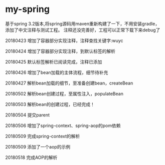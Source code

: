 # my-spring
基于spring 3.2版本,将spring源码用maven重新构建了一下，不用安装gradle，添加了中文注释与测试工程。
注释还没完善好，工程可以正常下载下来debug了

20180423
增加了容器部分实现注释，注释查找关键字:wuyc

20180424
增加了容器部分实现注释，到默认标签的解析

20180425
默认标签解析已阅读完成，注释已添加

20180426
增加了bean加载的主体流程，细节待补充

20180427
解析bean加载的细节，至准备创建bean，createBean

20180502
解析bean创建过程，至属性注入，populateBean

20180503
解析bean的创建过程，已经完成！

20180504
提交parent

20180506
增加了spring-context、spring-aop的pom依赖


20180509
完成spring-context的解析

20180509
添加了一个aop的示例

20180518
完成AOP的解析
